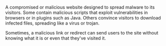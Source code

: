 A compromised or malicious website designed to spread malware to its visitors. Some contain malicious scripts that exploit vulnerabilities in browsers or in plugins such as Java. Others convince visitors to download infected files, spreading like a virus or trojan.

Sometimes, a malicious link or redirect can send users to the site without knowing what it is or even that they've visited it.